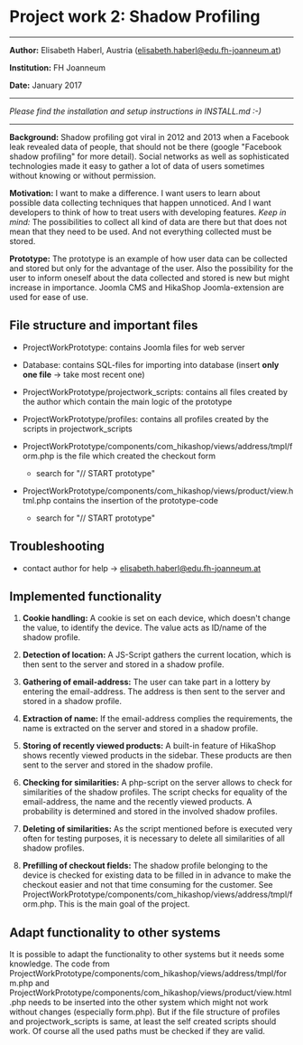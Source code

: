 # Project work 2: **Shadow Profiling** #

***

**Author:** Elisabeth Haberl, Austria (elisabeth.haberl@edu.fh-joanneum.at)

**Institution:** FH Joanneum

**Date:** January 2017

***

*Please find the installation and setup instructions in INSTALL.md :-)*

***

**Background:** Shadow profiling got viral in 2012 and 2013 when a Facebook leak revealed data of people, that should not be there (google "Facebook shadow profiling" for more detail). Social networks as well as sophisticated technologies made it easy to gather a lot of data of users sometimes without knowing or without permission.

**Motivation:** I want to make a difference. I want users to learn about possible data collecting techniques that happen unnoticed. And I want developers to think of how to treat users with developing features.
*Keep in mind:* The possibilities to collect all kind of data are there but that does not mean that they need to be used. And not everything collected must be stored.

**Prototype:** The prototype is an example of how user data can be collected and stored but only for the advantage of the user. Also the possibility for the user to inform oneself about the data collected and stored is new but might increase in importance. Joomla CMS and HikaShop Joomla-extension are used for ease of use.

## File structure and important files
* ProjectWorkPrototype: contains Joomla files for web server

* Database: contains SQL-files for importing into database (insert **only one file** -> take most recent one)

* ProjectWorkPrototype/projectwork_scripts: contains all files created by the author which contain the main logic of the prototype

* ProjectWorkPrototype/profiles: contains all profiles created by the scripts in projectwork_scripts


* ProjectWorkPrototype/components/com_hikashop/views/address/tmpl/form.php is the file which created the checkout form
  * search for "// START prototype"


* ProjectWorkPrototype/components/com_hikashop/views/product/view.html.php contains the insertion of the prototype-code
  * search for "// START prototype"


## Troubleshooting
* contact author for help -> elisabeth.haberl@edu.fh-joanneum.at

## Implemented functionality
1. **Cookie handling:** A cookie is set on each device, which doesn't change the value, to identify the device. The value acts as ID/name of the shadow profile.

2. **Detection of location:** A JS-Script gathers the current location, which is then sent to the server and stored in a shadow profile.

3. **Gathering of email-address:** The user can take part in a lottery by entering the email-address. The address is then sent to the server and stored in a shadow profile.

4. **Extraction of name:** If the email-address complies the requirements, the name is extracted on the server and stored in a shadow profile.

5. **Storing of recently viewed products:** A built-in feature of HikaShop shows recently viewed products in the sidebar. These products are then sent to the server and stored in the shadow profile.

6. **Checking for similarities:** A php-script on the server allows to check for similarities of the shadow profiles. The script checks for equality of the email-address, the name and the recently viewed products. A probability is determined and stored in the involved shadow profiles.

7. **Deleting of similarities:** As the script mentioned before is executed very often for testing purposes, it is necessary to delete all similarities of all shadow profiles.

8. **Prefilling of checkout fields:** The shadow profile belonging to the device is checked for existing data to be filled in in advance to make the checkout easier and not that time consuming for the customer. See ProjectWorkPrototype/components/com_hikashop/views/address/tmpl/form.php. This is the main goal of the project.


## Adapt functionality to other systems
It is possible to adapt the functionality to other systems but it needs some knowledge. The code from ProjectWorkPrototype/components/com_hikashop/views/address/tmpl/form.php and ProjectWorkPrototype/components/com_hikashop/views/product/view.html.php needs to be inserted into the other system which might not work without changes (especially form.php). But if the file structure of profiles and projectwork_scripts is same, at least the self created scripts should work. Of course all the used paths must be checked if they are valid.
